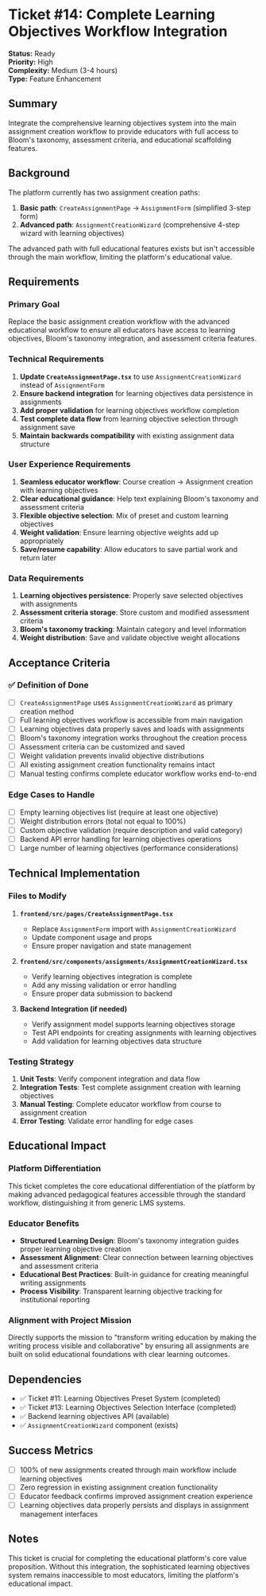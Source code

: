 # Ticket #14: Complete Learning Objectives Workflow Integration

**Status:** Ready  
**Priority:** High  
**Complexity:** Medium (3-4 hours)  
**Type:** Feature Enhancement  

## Summary
Integrate the comprehensive learning objectives system into the main assignment creation workflow to provide educators with full access to Bloom's taxonomy, assessment criteria, and educational scaffolding features.

## Background
The platform currently has two assignment creation paths:
1. **Basic path**: `CreateAssignmentPage` → `AssignmentForm` (simplified 3-step form)
2. **Advanced path**: `AssignmentCreationWizard` (comprehensive 4-step wizard with learning objectives)

The advanced path with full educational features exists but isn't accessible through the main workflow, limiting the platform's educational value.

## Requirements

### Primary Goal
Replace the basic assignment creation workflow with the advanced educational workflow to ensure all educators have access to learning objectives, Bloom's taxonomy integration, and assessment criteria features.

### Technical Requirements
1. **Update `CreateAssignmentPage.tsx`** to use `AssignmentCreationWizard` instead of `AssignmentForm`
2. **Ensure backend integration** for learning objectives data persistence in assignments
3. **Add proper validation** for learning objectives workflow completion
4. **Test complete data flow** from learning objective selection through assignment save
5. **Maintain backwards compatibility** with existing assignment data structure

### User Experience Requirements
1. **Seamless educator workflow**: Course creation → Assignment creation with learning objectives
2. **Clear educational guidance**: Help text explaining Bloom's taxonomy and assessment criteria
3. **Flexible objective selection**: Mix of preset and custom learning objectives
4. **Weight validation**: Ensure learning objective weights add up appropriately
5. **Save/resume capability**: Allow educators to save partial work and return later

### Data Requirements
1. **Learning objectives persistence**: Properly save selected objectives with assignments
2. **Assessment criteria storage**: Store custom and modified assessment criteria
3. **Bloom's taxonomy tracking**: Maintain category and level information
4. **Weight distribution**: Save and validate objective weight allocations

## Acceptance Criteria

### ✅ Definition of Done
- [ ] `CreateAssignmentPage` uses `AssignmentCreationWizard` as primary creation method
- [ ] Full learning objectives workflow is accessible from main navigation
- [ ] Learning objectives data properly saves and loads with assignments
- [ ] Bloom's taxonomy integration works throughout the creation process
- [ ] Assessment criteria can be customized and saved
- [ ] Weight validation prevents invalid objective distributions
- [ ] All existing assignment creation functionality remains intact
- [ ] Manual testing confirms complete educator workflow works end-to-end

### Edge Cases to Handle
- [ ] Empty learning objectives list (require at least one objective)
- [ ] Weight distribution errors (total not equal to 100%)
- [ ] Custom objective validation (require description and valid category)
- [ ] Backend API error handling for learning objectives operations
- [ ] Large number of learning objectives (performance considerations)

## Technical Implementation

### Files to Modify
1. **`frontend/src/pages/CreateAssignmentPage.tsx`**
   - Replace `AssignmentForm` import with `AssignmentCreationWizard`
   - Update component usage and props
   - Ensure proper navigation and state management

2. **`frontend/src/components/assignments/AssignmentCreationWizard.tsx`**
   - Verify learning objectives integration is complete
   - Add any missing validation or error handling
   - Ensure proper data submission to backend

3. **Backend Integration (if needed)**
   - Verify assignment model supports learning objectives storage
   - Test API endpoints for creating assignments with learning objectives
   - Add validation for learning objectives data structure

### Testing Strategy
1. **Unit Tests**: Verify component integration and data flow
2. **Integration Tests**: Test complete assignment creation with learning objectives
3. **Manual Testing**: Complete educator workflow from course to assignment creation
4. **Error Testing**: Validate error handling for edge cases

## Educational Impact

### Platform Differentiation
This ticket completes the core educational differentiation of the platform by making advanced pedagogical features accessible through the standard workflow, distinguishing it from generic LMS systems.

### Educator Benefits
- **Structured Learning Design**: Bloom's taxonomy integration guides proper learning objective creation
- **Assessment Alignment**: Clear connection between learning objectives and assessment criteria
- **Educational Best Practices**: Built-in guidance for creating meaningful writing assignments
- **Process Visibility**: Transparent learning objective tracking for institutional reporting

### Alignment with Project Mission
Directly supports the mission to "transform writing education by making the writing process visible and collaborative" by ensuring all assignments are built on solid educational foundations with clear learning outcomes.

## Dependencies
- ✅ Ticket #11: Learning Objectives Preset System (completed)
- ✅ Ticket #13: Learning Objectives Selection Interface (completed)
- ✅ Backend learning objectives API (available)
- ✅ `AssignmentCreationWizard` component (exists)

## Success Metrics
- [ ] 100% of new assignments created through main workflow include learning objectives
- [ ] Zero regression in existing assignment creation functionality
- [ ] Educator feedback confirms improved assignment creation experience
- [ ] Learning objectives data properly persists and displays in assignment management interfaces

## Notes
This ticket is crucial for completing the educational platform's core value proposition. Without this integration, the sophisticated learning objectives system remains inaccessible to most educators, limiting the platform's educational impact.
